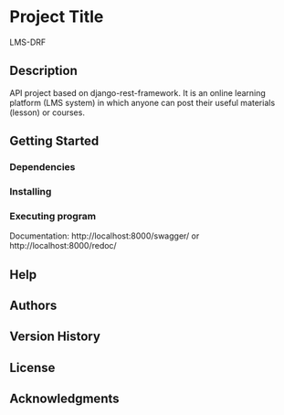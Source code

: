 # Project Title

LMS-DRF

## Description
API project based on django-rest-framework.
It is an online learning platform (LMS system) in which anyone can post their useful materials (lesson) or courses.

## Getting Started

### Dependencies

### Installing

### Executing program
Documentation: http://localhost:8000/swagger/ or
http://localhost:8000/redoc/

## Help

## Authors

## Version History

## License

## Acknowledgments
